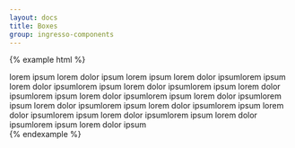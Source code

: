 ```yaml
---
layout: docs
title: Boxes
group: ingresso-components
---
```


{% example html %}
<div class="box1">
  lorem ipsum lorem dolor ipsum lorem ipsum lorem dolor ipsumlorem ipsum lorem dolor ipsumlorem ipsum lorem dolor ipsumlorem ipsum lorem dolor ipsumlorem ipsum lorem dolor ipsumlorem ipsum lorem dolor ipsumlorem ipsum lorem dolor ipsumlorem ipsum lorem dolor ipsumlorem ipsum lorem dolor ipsumlorem ipsum lorem dolor ipsumlorem ipsum lorem dolor ipsumlorem ipsum lorem dolor ipsum
</div>
{% endexample %}
